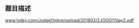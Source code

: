 ## 题目描述

<p><a href="CDN_BASE_URL/a097c4176cd8d401dd595351e06abf21?v=1691811291">www.lydsy.com/JudgeOnline/upload/201802/ZJOI2017day2.pdf</a> </p>

```input1

```
```output1

```
